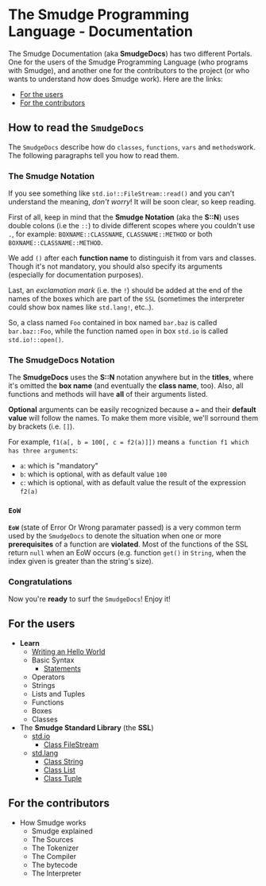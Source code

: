 # The Smudge Programming Language - Documentation
The Smudge Documentation (aka **SmudgeDocs**) has two different Portals.
One for the users of the Smudge Programming Language (who programs with Smudge),
and another one for the contributors to the project (or who wants to understand
_how_ does Smudge work). Here are the links:
- [For the users](#for-the-users)
- [For the contributors](#for-the-contributors)

## How to read the `SmudgeDocs`
The `SmudgeDocs` describe how do `classes`, `functions`, `vars` and
`methods`work. The following paragraphs tell you how to read them.

### The Smudge Notation
If you see something like `std.io!::FileStream::read()` and you can't understand
the meaning, _don't worry_! It will be soon clear, so keep reading.

First of all, keep in mind that the **Smudge Notation** (aka the **S::N**)
uses double colons (i.e the `::`) to divide different scopes where you couldn't
use `.`, for example: `BOXNAME::CLASSNAME`, `CLASSNAME::METHOD`
or both `BOXNAME::CLASSNAME::METHOD`.

We add `()` after each **function name** to distinguish it from vars and
classes. Though it's not mandatory, you should also specify its arguments
(especially for documentation purposes).

Last, an _exclamation mark_ (i.e. the `!`) should be added at the end of the
names of the boxes which are part of the `SSL` (sometimes the interpreter
could show box names like `std.lang!`, etc..).

So, a class named `Foo` contained in box named `bar.baz` is called
`bar.baz::Foo`, while the function named `open` in box `std.io` is called
`std.io!::open()`.

### The SmudgeDocs Notation
The **SmudgeDocs** uses the **S::N** notation anywhere but in the **titles**,
where it's omitted the **box name** (and eventually the **class name**, too).
Also, all functions and methods will have **all** of their arguments listed.

**Optional** arguments can be easily recognized because a `=` and their
**default value** will follow the names. To make them more visible, we'll
sorround them by brackets (i.e. `[]`).

For example, `f1(a[, b = 100[, c = f2(a)]])` means `a function f1 which has three arguments`:
 - `a`: which is "mandatory"
 - `b`: which is optional, with as default value `100`
 - `c`: which is optional, with as default value the result of the expression
`f2(a)`

### `EoW`
**`EoW`** (state of Error Or Wrong paramater passed) is a very
common term used by the `SmudgeDocs` to denote the situation
when one or more **prerequisites** of a function are
**violated**. Most of the functions of the SSL return `null`
when an EoW occurs (e.g. function `get()` in `String`, when
the index given is greater than the string's size).

### Congratulations
Now you're **ready** to surf the `SmudgeDocs`! Enjoy it!

## For the users
- **Learn**
    - [Writing an Hello World](learn/hello-world.md)
    - Basic Syntax
        - [Statements](learn/statements.md)
    - Operators
    - Strings
    - Lists and Tuples
    - Functions
    - Boxes
    - Classes
- The **Smudge Standard Library** (the **SSL**)
    - [std.io](ssl/stdio.md)
        - [Class FileStream](ssl/stdio.md#class-filestream)
    - [std.lang](ssl/stdlang.md)
        - [Class String](ssl/stdlang.md#class-string)
        - [Class List](ssl/stdlang.md#class-list)
        - [Class Tuple](ssl/stdlang.md#class-tuple)

## For the contributors
- How Smudge works
    - Smudge explained
    - The Sources
    - The Tokenizer
    - The Compiler
    - The bytecode
    - The Interpreter
